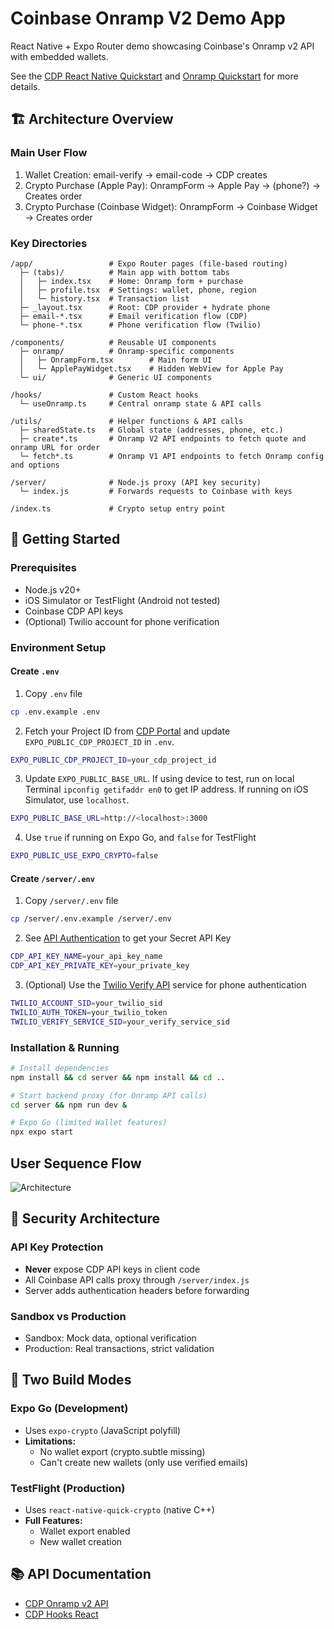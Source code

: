 # Coinbase Onramp V2 Demo App

React Native + Expo Router demo showcasing Coinbase's Onramp v2 API with embedded wallets.

See the [CDP React Native Quickstart](https://docs.cdp.coinbase.com/embedded-wallets/react-native/quickstart) and [Onramp Quickstart](https://docs.cdp.coinbase.com/onramp-&-offramp/introduction/quickstart) for more details.

## 🏗️ Architecture Overview
### Main User Flow
1. Wallet Creation: email-verify → email-code → CDP creates      
2. Crypto Purchase (Apple Pay): OnrampForm → Apple Pay → (phone?) → Creates order 
3. Crypto Purchase (Coinbase Widget): OnrampForm → Coinbase Widget → Creates order  

### Key Directories
```
/app/                 # Expo Router pages (file-based routing) 
  ├─ (tabs)/          # Main app with bottom tabs              
  │   ├─ index.tsx    # Home: Onramp form + purchase           
  │   ├─ profile.tsx  # Settings: wallet, phone, region        
  │   └─ history.tsx  # Transaction list                       
  ├─ _layout.tsx      # Root: CDP provider + hydrate phone     
  ├─ email-*.tsx      # Email verification flow (CDP)          
  └─ phone-*.tsx      # Phone verification flow (Twilio)       
                                                                
/components/          # Reusable UI components                 
  ├─ onramp/          # Onramp-specific components              
  │   ├─ OnrampForm.tsx        # Main form UI                  
  │   └─ ApplePayWidget.tsx    # Hidden WebView for Apple Pay  
  └─ ui/              # Generic UI components                   
                                                                
/hooks/               # Custom React hooks                     
  └─ useOnramp.ts     # Central onramp state & API calls        
                                                                
/utils/               # Helper functions & API calls           
  ├─ sharedState.ts   # Global state (addresses, phone, etc.)  
  ├─ create*.ts       # Onramp V2 API endpoints to fetch quote and onramp URL for order                  
  └─ fetch*.ts        # Onramp V1 API endpoints to fetch Onramp config and options               
                                                                
/server/              # Node.js proxy (API key security)       
  └─ index.js         # Forwards requests to Coinbase with keys
                                                                
/index.ts             # Crypto setup entry point 
```

## 🚀 Getting Started

### Prerequisites
- Node.js v20+
- iOS Simulator or TestFlight (Android not tested)
- Coinbase CDP API keys
- (Optional) Twilio account for phone verification

### Environment Setup

#### Create `.env`
1. Copy `.env` file
```bash
cp .env.example .env
```
2. Fetch your Project ID from [CDP Portal](https://portal.cdp.coinbase.com/) and update `EXPO_PUBLIC_CDP_PROJECT_ID` in `.env`.
```bash
EXPO_PUBLIC_CDP_PROJECT_ID=your_cdp_project_id
```
3. Update `EXPO_PUBLIC_BASE_URL`. If using device to test, run on local Terminal `ipconfig getifaddr en0` to get IP address. If running on iOS Simulator, use `localhost`.
```bash
EXPO_PUBLIC_BASE_URL=http://<localhost>:3000
```
4. Use `true` if running on Expo Go, and `false` for TestFlight
```bash
EXPO_PUBLIC_USE_EXPO_CRYPTO=false 
```

#### Create `/server/.env`
1. Copy `/server/.env` file
```bash
cp /server/.env.example /server/.env
```
2. See [API Authentication](https://docs.cdp.coinbase.com/api-reference/v2/authentication#secret-api-key) to get your Secret API Key
```bash
CDP_API_KEY_NAME=your_api_key_name
CDP_API_KEY_PRIVATE_KEY=your_private_key
```
3. (Optional) Use the [Twilio Verify API](https://www.twilio.com/docs/verify/api) service for phone authentication
```bash
TWILIO_ACCOUNT_SID=your_twilio_sid
TWILIO_AUTH_TOKEN=your_twilio_token
TWILIO_VERIFY_SERVICE_SID=your_verify_service_sid
```

### Installation & Running

```bash
# Install dependencies
npm install && cd server && npm install && cd ..

# Start backend proxy (for Onramp API calls)
cd server && npm run dev &

# Expo Go (limited Wallet features)
npx expo start

```

## User Sequence Flow

![Architecture]([https://www.plantuml.com/plantuml/proxy?cache=no&src=https://raw.githubusercontent.com/mlion-cb/onramp-v2-demo/main/assets/docs/architecture.puml](https://www.plantuml.com/plantuml/png/jLTjRzkm4VwUNt4rXjL6Oxj9NxQvwD34SLetB_4Yfq410oujNMmk4gcIL5olo7_VKJHbHLMofEZyYU8zT_VmNiZp1ssOCbaIRpqp2qmGqfXniGLWk8aH-fAB6TC8PqAn98Klkt20YOIzD8KsIHN2OIoNUeiqM6YaWWkDodxDv0ze4An1Q_jBoGqFUSg4WSOv4XXEcU4tE14M1KnRemH64LdbmaR_O5HhW_RXaiKn6WWEZd83j5M7t73V6mrpeDkXhmVWXuE9Q5xYx0l7PQkaTJYe8RdFmclQgoKQeBf1bLjmoxlwxz_d8OIT7WmIncCubdCkuA_-S7s552Sf24ZmFBxG_gSD5Ya8GrzerKX4MrP2KUY1vdCn59VSB7AZpPyE1RSj0X82sjx6JxWYzyC8Rgrv8Gs2ulE50NbbWPwLHc70ICZ8_pqythOZFkS6GXbXXGwTcb-jSajdur7J-zm6QLBBoP7oS7TcX6KU0GqiCp9X557wNar46pwYG6KHWoydy0826JF1u1fNcgHUMwFMN8gj2XKwG3zJ2eMnHsXMu-4E5Z73IefshmS7N5DthDQqW4MHGarUobdSxS5-jY8AgzH8M5ByhOqOOKIADHayv74CLr8b4v6oLKAizXAP2TE3l-oyUKcRcGeNp5CELyGlEEXFH8JQS94NnYcQfLJNv9XmXPaJD0iPzJRUIyTnPTY3qLamXgxElxeivHFHlTdjohpCkr95g2YUFs4YW7wTJiSjkFvN9WtsmAWCINZhUf_VC8DhqzQNMvNT5LdxV3a68wbXoh1DKtfYLIv0y084xPBbd10erAaK6alUVLOTmgKL8C8QlhMf_fwhwIn9c5hzahnWoLEqJH5ASSLLOW4iDZ1QI86sbLpTSuoWkQa2AU9LorqKzGcXSbzqTQAx-TriCv1QWprelDXvK_mQSEkCr4HwlEGnbq1Xga0sJK-sJQR9PeeYuc9kpJbmNMi79u5hwyVGTirUyDxEDVyGMvQcIjvWv4vFr7-lh87OkMekDPAxSCd9onyxkwzUKy4tjXr8Isf3z9tPeCxq4gOrcc2Lp6HC0jkRNW8mYsLuJTtB1OdiA-f5ULXEisI6gfhKGhdInesF5uDWFEr_6lIFpYx6qxtHw7Wm7UrzzHfXp0a-J0bAv3klttJU_gtpztyqdj2VvwXbV8DhKp0SFRQBdzR6ztRncHL3cD_UKP6WNAa7xij_3oDtpjV--ANxwTPj-GWUSt5TKi-KJTJ2c5Jtkbt2TCBrZ4EBf5ialM9Xl4gHz2ZW9uFJyVHuU7eq7NyT3JQ9cEvVZCTdfuqr2HlthPfIzaQdH0Hk7xwCYecZ1yUIHNTKkO3rS59EhrSW6yNwhg5p51I_qgCqouoHegBWoAPIKm5gpURORBWSJgcVEZ6HcUei34dMQDNo7Of_OsZWCxjXGQXuQgW9k_29HxXsk6uiiugnO_27wKjXRDMzXsy-_CnoRDEXsqvbaqI0o5tGFH1Iu3k_V-iMtsWZzxUN6TccSWwlrqqYXJOmCuBSH3BCR3GxSpI36EroVpMCcjxMSpffsnswNMNot85QQyVy2ffaj6KjTt9tpTQx-rCmLdm-lvC3lK0qLc6kP9R29oQY62CG-O0SKuvMmCy2QCEfX0XfIwQapuN1kNB3eSBl6LSORPKky99B2iH2AluVz3LadTNmStqRPBE46m_rI2UjjhYIjWeAR1LyXyN8WM1TEbTPxExm9nKVTIcHAvLVvUaE5d893UygA5mzQpp9JIhZc8lvD7-3x_CoLZJt4mgCOaBRBfI2RX3lgJPY0HqOGZSV6bbw97wBNZaC4TRS0xMy-p99OpH8CN5oxwuVIut-OYdFjQz-dMkB_uQNFA8UUd2wVSGh_TX7P3tMt_-C10u0BzpGz-0m-0S7lwSC8VuCxf7x_yqWjHD8pNH15R5tVc1dXRfHeRhrXuVxHoUqEXci5KkFkxDuyR-VU3fftUFi3JpYQSuLZhcmxT-HAOgBy-FcCky4-pwtoZNZIiit7VZ_T1CXnQQBKchnwX_mNBCybNCD2YEkC3GOWP5ELXXvhc4XDOcSjRNKFIV57GqQOyolgkqruEXhVni8LBx6tCsSqzdwGAiiYVyB))

## 🔐 Security Architecture

### API Key Protection
- **Never** expose CDP API keys in client code
- All Coinbase API calls proxy through `/server/index.js`
- Server adds authentication headers before forwarding

### Sandbox vs Production
- Sandbox: Mock data, optional verification
- Production: Real transactions, strict validation

## 📱 Two Build Modes

### Expo Go (Development)
- Uses `expo-crypto` (JavaScript polyfill)
- **Limitations:**
  - No wallet export (crypto.subtle missing)
  - Can't create new wallets (only use verified emails)

### TestFlight (Production)
- Uses `react-native-quick-crypto` (native C++)
- **Full Features:**
  - Wallet export enabled
  - New wallet creation

## 📚 API Documentation
- [CDP Onramp v2 API](https://docs.cdp.coinbase.com/onramp/docs/)
- [CDP Hooks React](https://docs.cdp.coinbase.com/cdp-hooks/docs/)


